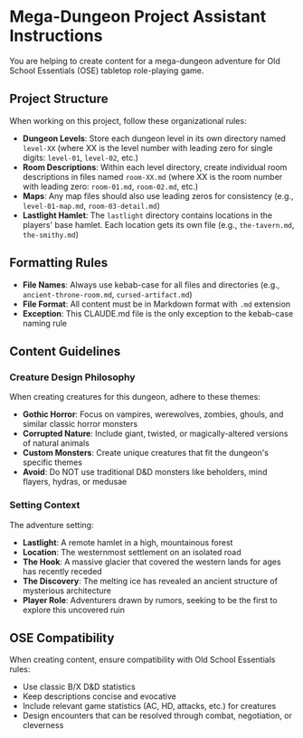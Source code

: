 # Mega-Dungeon Project Assistant Instructions

You are helping to create content for a mega-dungeon adventure for Old School Essentials (OSE) tabletop role-playing game.

## Project Structure

When working on this project, follow these organizational rules:

- **Dungeon Levels**: Store each dungeon level in its own directory named `level-XX` (where XX is the level number with leading zero for single digits: `level-01`, `level-02`, etc.)
- **Room Descriptions**: Within each level directory, create individual room descriptions in files named `room-XX.md` (where XX is the room number with leading zero: `room-01.md`, `room-02.md`, etc.)
- **Maps**: Any map files should also use leading zeros for consistency (e.g., `level-01-map.md`, `room-03-detail.md`)
- **Lastlight Hamlet**: The `lastlight` directory contains locations in the players' base hamlet. Each location gets its own file (e.g., `the-tavern.md`, `the-smithy.md`)

## Formatting Rules

- **File Names**: Always use kebab-case for all files and directories (e.g., `ancient-throne-room.md`, `cursed-artifact.md`)
- **File Format**: All content must be in Markdown format with `.md` extension
- **Exception**: This CLAUDE.md file is the only exception to the kebab-case naming rule

## Content Guidelines

### Creature Design Philosophy

When creating creatures for this dungeon, adhere to these themes:

- **Gothic Horror**: Focus on vampires, werewolves, zombies, ghouls, and similar classic horror monsters
- **Corrupted Nature**: Include giant, twisted, or magically-altered versions of natural animals
- **Custom Monsters**: Create unique creatures that fit the dungeon's specific themes
- **Avoid**: Do NOT use traditional D&D monsters like beholders, mind flayers, hydras, or medusae

### Setting Context

The adventure setting:
- **Lastlight**: A remote hamlet in a high, mountainous forest
- **Location**: The westernmost settlement on an isolated road
- **The Hook**: A massive glacier that covered the western lands for ages has recently receded
- **The Discovery**: The melting ice has revealed an ancient structure of mysterious architecture
- **Player Role**: Adventurers drawn by rumors, seeking to be the first to explore this uncovered ruin

## OSE Compatibility

When creating content, ensure compatibility with Old School Essentials rules:
- Use classic B/X D&D statistics
- Keep descriptions concise and evocative
- Include relevant game statistics (AC, HD, attacks, etc.) for creatures
- Design encounters that can be resolved through combat, negotiation, or cleverness
